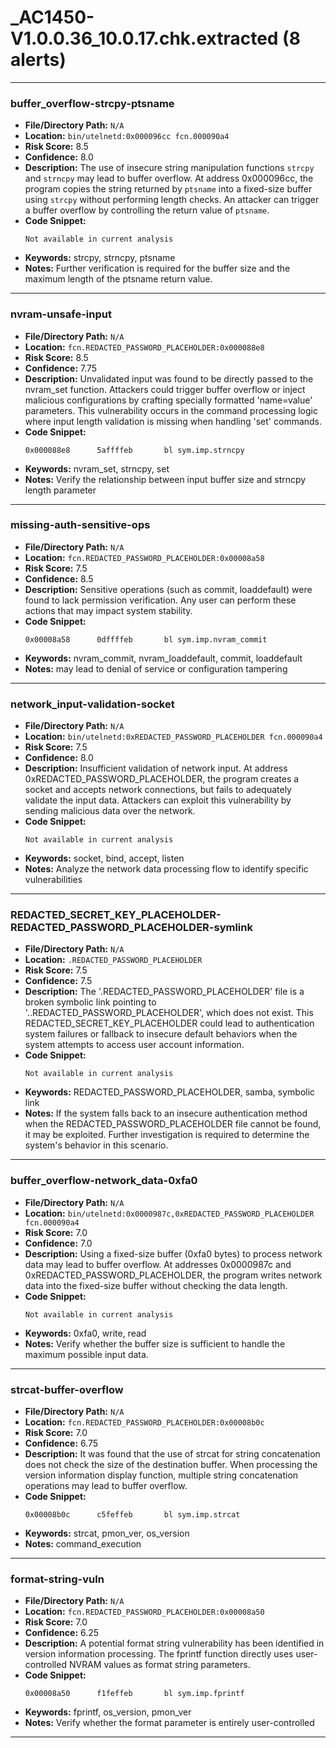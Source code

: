 # _AC1450-V1.0.0.36_10.0.17.chk.extracted (8 alerts)

---

### buffer_overflow-strcpy-ptsname

- **File/Directory Path:** `N/A`
- **Location:** `bin/utelnetd:0x000096cc fcn.000090a4`
- **Risk Score:** 8.5
- **Confidence:** 8.0
- **Description:** The use of insecure string manipulation functions `strcpy` and `strncpy` may lead to buffer overflow. At address 0x000096cc, the program copies the string returned by `ptsname` into a fixed-size buffer using `strcpy` without performing length checks. An attacker can trigger a buffer overflow by controlling the return value of `ptsname`.
- **Code Snippet:**
  ```
  Not available in current analysis
  ```
- **Keywords:** strcpy, strncpy, ptsname
- **Notes:** Further verification is required for the buffer size and the maximum length of the ptsname return value.

---
### nvram-unsafe-input

- **File/Directory Path:** `N/A`
- **Location:** `fcn.REDACTED_PASSWORD_PLACEHOLDER:0x000088e8`
- **Risk Score:** 8.5
- **Confidence:** 7.75
- **Description:** Unvalidated input was found to be directly passed to the nvram_set function. Attackers could trigger buffer overflow or inject malicious configurations by crafting specially formatted 'name=value' parameters. This vulnerability occurs in the command processing logic where input length validation is missing when handling 'set' commands.
- **Code Snippet:**
  ```
  0x000088e8      5affffeb       bl sym.imp.strncpy
  ```
- **Keywords:** nvram_set, strncpy, set
- **Notes:** Verify the relationship between input buffer size and strncpy length parameter

---
### missing-auth-sensitive-ops

- **File/Directory Path:** `N/A`
- **Location:** `fcn.REDACTED_PASSWORD_PLACEHOLDER:0x00008a58`
- **Risk Score:** 7.5
- **Confidence:** 8.5
- **Description:** Sensitive operations (such as commit, loaddefault) were found to lack permission verification. Any user can perform these actions that may impact system stability.
- **Code Snippet:**
  ```
  0x00008a58      0dffffeb       bl sym.imp.nvram_commit
  ```
- **Keywords:** nvram_commit, nvram_loaddefault, commit, loaddefault
- **Notes:** may lead to denial of service or configuration tampering

---
### network_input-validation-socket

- **File/Directory Path:** `N/A`
- **Location:** `bin/utelnetd:0xREDACTED_PASSWORD_PLACEHOLDER fcn.000090a4`
- **Risk Score:** 7.5
- **Confidence:** 8.0
- **Description:** Insufficient validation of network input. At address 0xREDACTED_PASSWORD_PLACEHOLDER, the program creates a socket and accepts network connections, but fails to adequately validate the input data. Attackers can exploit this vulnerability by sending malicious data over the network.
- **Code Snippet:**
  ```
  Not available in current analysis
  ```
- **Keywords:** socket, bind, accept, listen
- **Notes:** Analyze the network data processing flow to identify specific vulnerabilities

---
### REDACTED_SECRET_KEY_PLACEHOLDER-REDACTED_PASSWORD_PLACEHOLDER-symlink

- **File/Directory Path:** `N/A`
- **Location:** `.REDACTED_PASSWORD_PLACEHOLDER`
- **Risk Score:** 7.5
- **Confidence:** 7.5
- **Description:** The '.REDACTED_PASSWORD_PLACEHOLDER' file is a broken symbolic link pointing to '..REDACTED_PASSWORD_PLACEHOLDER', which does not exist. This REDACTED_SECRET_KEY_PLACEHOLDER could lead to authentication system failures or fallback to insecure default behaviors when the system attempts to access user account information.
- **Code Snippet:**
  ```
  Not available in current analysis
  ```
- **Keywords:** REDACTED_PASSWORD_PLACEHOLDER, samba, symbolic link
- **Notes:** If the system falls back to an insecure authentication method when the REDACTED_PASSWORD_PLACEHOLDER file cannot be found, it may be exploited. Further investigation is required to determine the system's behavior in this scenario.

---
### buffer_overflow-network_data-0xfa0

- **File/Directory Path:** `N/A`
- **Location:** `bin/utelnetd:0x0000987c,0xREDACTED_PASSWORD_PLACEHOLDER fcn.000090a4`
- **Risk Score:** 7.0
- **Confidence:** 7.0
- **Description:** Using a fixed-size buffer (0xfa0 bytes) to process network data may lead to buffer overflow. At addresses 0x0000987c and 0xREDACTED_PASSWORD_PLACEHOLDER, the program writes network data into the fixed-size buffer without checking the data length.
- **Code Snippet:**
  ```
  Not available in current analysis
  ```
- **Keywords:** 0xfa0, write, read
- **Notes:** Verify whether the buffer size is sufficient to handle the maximum possible input data.

---
### strcat-buffer-overflow

- **File/Directory Path:** `N/A`
- **Location:** `fcn.REDACTED_PASSWORD_PLACEHOLDER:0x00008b0c`
- **Risk Score:** 7.0
- **Confidence:** 6.75
- **Description:** It was found that the use of strcat for string concatenation does not check the size of the destination buffer. When processing the version information display function, multiple string concatenation operations may lead to buffer overflow.
- **Code Snippet:**
  ```
  0x00008b0c      c5feffeb       bl sym.imp.strcat
  ```
- **Keywords:** strcat, pmon_ver, os_version
- **Notes:** command_execution

---
### format-string-vuln

- **File/Directory Path:** `N/A`
- **Location:** `fcn.REDACTED_PASSWORD_PLACEHOLDER:0x00008a50`
- **Risk Score:** 7.0
- **Confidence:** 6.25
- **Description:** A potential format string vulnerability has been identified in version information processing. The fprintf function directly uses user-controlled NVRAM values as format string parameters.
- **Code Snippet:**
  ```
  0x00008a50      f1feffeb       bl sym.imp.fprintf
  ```
- **Keywords:** fprintf, os_version, pmon_ver
- **Notes:** Verify whether the format parameter is entirely user-controlled

---
